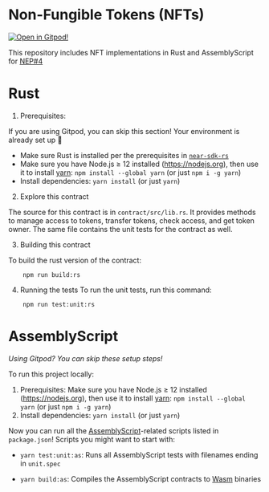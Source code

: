 Non-Fungible Tokens (NFTs)
==========================

[![Open in Gitpod!](https://gitpod.io/button/open-in-gitpod.svg)](https://gitpod.io/#https://github.com/near-examples/NFT)

<!-- MAGIC COMMENT: DO NOT DELETE! Everything above this line is hidden on NEAR Examples page -->

This repository includes NFT implementations in Rust and AssemblyScript for [NEP#4](https://github.com/nearprotocol/NEPs/pull/4)



Rust
====

1. Prerequisites:

If you are using Gitpod, you can skip this section! Your environment is already set up 🎉

  * Make sure Rust is installed per the prerequisites in [`near-sdk-rs`](https://github.com/nearprotocol/near-sdk-rs)
  * Make sure you have Node.js ≥ 12 installed (https://nodejs.org),  then use it to install [yarn]: `npm install --global yarn` (or just `npm i -g yarn`)
  * Install dependencies: `yarn install` (or just `yarn`) 

2. Explore this contract

The source for this contract is in `contract/src/lib.rs`. It provides methods to manage access to tokens, transfer tokens, check access, and get token owner. The same file contains the unit tests for the contract as well.

3. Building this contract

To build the rust version of the contract:
```
    npm run build:rs
```

4. Running the tests
To run the unit tests, run this command:
```
    npm run test:unit:rs
```


AssemblyScript
==============

_Using Gitpod? You can skip these setup steps!_

To run this project locally:

1. Prerequisites: Make sure you have Node.js ≥ 12 installed (https://nodejs.org), then use it to install [yarn]: `npm install --global yarn` (or just `npm i -g yarn`)
2. Install dependencies: `yarn install` (or just `yarn`)

Now you can run all the [AssemblyScript]-related scripts listed in `package.json`! Scripts you might want to start with:

* `yarn test:unit:as`: Runs all AssemblyScript tests with filenames ending in
  `unit.spec`
* `yarn build:as`: Compiles the AssemblyScript contracts to [Wasm] binaries

  [yarn]: https://yarnpkg.com/
  [AssemblyScript]: https://assemblyscript.org/
  [Wasm]: https://webassembly.org/
